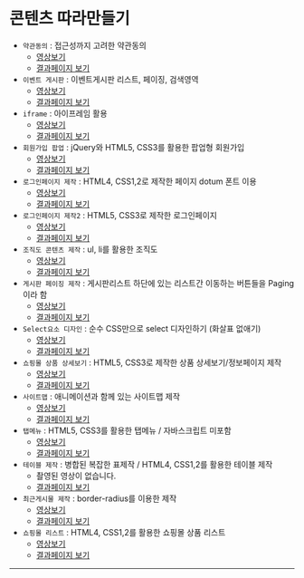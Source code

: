 # 콘텐츠 따라만들기
- `약관동의` : 접근성까지 고려한 약관동의
  * [영상보기](https://youtu.be/D5U3zHZ9Ghg)
  * [결과페이지 보기](https://rebehayan.github.io/contents/agree/)
- `이벤트 게시판` : 이벤트게시판 리스트, 페이징, 검색영역
  * [영상보기](https://www.youtube.com/watch?v=vNeo2VGFypY&t=2422s)
  * [결과페이지 보기](https://rebehayan.github.io/contents/event/)
- `iframe` : 아이프레임 활용
  * [영상보기](https://www.youtube.com/watch?v=uIemFWzxk0w)
  * [결과페이지 보기](https://rebehayan.github.io/contents/iframe/)
- `회원가입 팝업` : jQuery와 HTML5, CSS3를 활용한 팝업형 회원가입
  * [영상보기](https://youtu.be/jBYxJ7pLiCY)
  * [결과페이지 보기](https://rebehayan.github.io/contents/join/join.html)
- `로그인페이지 제작` : HTML4, CSS1,2로 제작한 페이지 dotum 폰트 이용
  * [영상보기](https://youtu.be/jg4Q4NZhlz0)
  * [결과페이지 보기](https://rebehayan.github.io/contents/login/)
- `로그인페이지 제작2` : HTML5, CSS3로 제작한 로그인페이지
  * [영상보기](https://youtu.be/BQ8Qq1gx7wE)
  * [결과페이지 보기](https://rebehayan.github.io/contents/login2/)
- `조직도 콘텐츠 제작` : ul, li를 활용한 조직도
  * [영상보기](https://youtu.be/9fdjA3CgxtA)
  * [결과페이지 보기](https://rebehayan.github.io/contents/origin/)
- `게시판 페이징 제작` : 게시판리스트 하단에 있는 리스트간 이동하는 버튼들을 Paging이라 함
  * [영상보기](https://youtu.be/f_LMU0bcBR4)
  * [결과페이지 보기](https://rebehayan.github.io/contents/paging/)
- `Select요소 디자인` : 순수 CSS만으로 select 디자인하기 (화살표 없애기)
  * [영상보기](https://youtu.be/Dr5WykjGPGc)
  * [결과페이지 보기](https://rebehayan.github.io/contents/select/select.html)
- `쇼핑몰 상품 상세보기` : HTML5, CSS3로 제작한 상품 상세보기/정보페이지 제작
  * [영상보기](https://youtu.be/QXJ7qXtZlTw)
  * [결과페이지 보기](https://rebehayan.github.io/contents/shopping/list.html)
- `사이트맵` : 애니메이션과 함께 있는 사이트맵 제작
  * [영상보기](https://youtu.be/sFZahyiSgYI)
  * [결과페이지 보기](https://rebehayan.github.io/contents/sitemap/sitemap.html)
- `탭메뉴` : HTML5, CSS3를 활용한 탭메뉴 / 자바스크립트 미포함
  * [영상보기](https://youtu.be/JDxIq9LQc90)
  * [결과페이지 보기](https://rebehayan.github.io/contents/tab/tab.html)
- `테이블 제작` : 병합된 복잡한 표제작 / HTML4, CSS1,2를 활용한 테이블 제작
  * 촬영된 영상이 없습니다.
  * [결과페이지 보기](https://rebehayan.github.io/contents/table/table9.html)
- `최근게시물 제작` : border-radius를 이용한 제작
  * [영상보기](https://youtu.be/LqXOHI70VkI)
  * [결과페이지 보기](https://rebehayan.github.io/contents/list/)
- `쇼핑몰 리스트` : HTML4, CSS1,2를 활용한 쇼핑몰 상품 리스트
  * [영상보기](https://youtu.be/JhUOW7U742Y)
  * [결과페이지 보기](https://rebehayan.github.io/contents/shopping2/)
***
